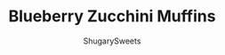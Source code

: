 ---
layout: ../../layouts/MarkdownPostLayout.astro
title: Blueberry Zucchini Muffins
author: ShugarySweets
pubDate: 2019-01-15
description: "Easy, moist Blueberry Zucchini Muffins are the perfect breakfast or on-the-go snack! They freeze well too, with or without the sweet glaze!"
image_url: https://www.shugarysweets.com/wp-content/uploads/2016/09/blueberry-zucchini-muffins-2.jpg
tags: ["Muffins","American"]
calories: 114
protein: 2
carbohydrates: 20
fats: 3
fiber: 1
ingredients: ["2 cups all-purpose flour","3/4 cup granulated sugar","2 teaspoons baking powder","1/2 teaspoon baking soda","1/2 teaspoon nutmeg","1/2 teaspoon cinnamon","1/2 teaspoon kosher salt","1 cup shredded zucchini","1/2 cup vanilla greek yogurt","1/3 cup unsalted butter, melted","1 large egg","1 lemon zested","3/4 cup fresh blueberries","1 cup powdered sugar","1 teaspoon lemon juice","1 Tablespoon milk"]
serves: 24
time: "40 minutes"
prepTime: "15 minutes"
instructions: ["Preheat oven to 425°F. Spray muffin tins with baking spray. Set aside.","In a large bowl, mix all the ingredients except the blueberries. Stir just until combined and fold in the blueberries.","Fill muffins tins 3/4 full and bake for 5 minutes at 425, then reduce heat to 350°F (keeping the muffins in the oven still) and bake an additional 18-20 minutes, until lightly browned.","Cool 5 minutes, then remove from tins and cool completely.","For the glaze, whisk together the lemon juice and milk with the powdered sugar until smooth. Drizzle over cooled muffins.","Enjoy within a day or two, or freeze for later."]
nutrition: ["114 calories","20 grams carbohydrates","15 milligrams cholesterol","3 grams fat","1 grams fiber","2 grams protein","2 grams saturated fat","121 grams sodium","12 grams sugar","0 grams trans fat","1 grams unsaturated fat"]
---